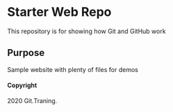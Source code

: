 # Starter Web Repo

This repository is for showing how Git and GitHub work

## Purpose

Sample website with plenty of files for demos

#### Copyright
2020 Git.Traning.